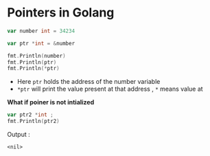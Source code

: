 # Pointers in Golang

```go
var number int = 34234

var ptr *int = &number

fmt.Println(number)
fmt.Println(ptr)
fmt.Println(*ptr)
```

- Here `ptr` holds the address of the number variable
- `*ptr` will print the value present at that address , `*` means value at 

**What if poiner is not intialized**
```go
var ptr2 *int ;
fmt.Println(ptr2)
```
Output :
```
<nil>
```